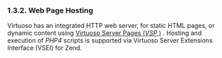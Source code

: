<div>

<div>

<div>

<div>

### 1.3.2. Web Page Hosting

</div>

</div>

</div>

Virtuoso has an integrated HTTP web server, for static HTML pages, or
dynamic content using <a href="vsp1.html" class="link"
title="14.3. Virtuoso Server Pages (VSP)">Virtuoso Server Pages (<span
class="emphasis"><em>VSP</em></span> )</a> . Hosting and execution of
<span class="emphasis">*PHP4*</span> scripts is supported via Virtuoso
Server Extensions Interface (VSEI) for Zend.

</div>
